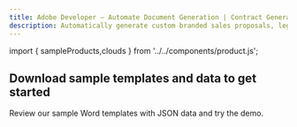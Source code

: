 ```yaml
---
title: Adobe Developer — Automate Document Generation | Contract Generation | Adobe
description: Automatically generate custom branded sales proposals, legal contracts, and invoices from Word templates and your dynamic data. Learn more today.
---
```



import { sampleProducts,clouds } from '../../components/product.js';

<TitleBlock slots="heading, text" theme="lightest" className="titleBlock-align-left pt-grid-title-padding-bottom"/>

## Download sample templates and data to get started
Review our sample Word templates with JSON data and try the demo.

<ProductCardGrid clouds={clouds} products={sampleProducts} showName={true} showDescription={false} interaction={false} buttonName="Download" showBorder={false} imgHeight="1300" imgWidth="1500" isCentered={true} theme="lightest" className="padding-bottom-zero" containerWidth="950px"/>
